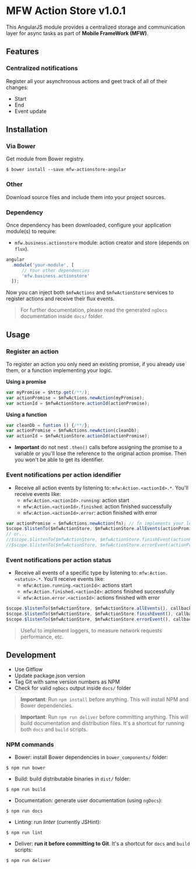 # MFW Action Store v1.0.1

This AngularJS module provides a centralized storage and communication layer for async tasks as part of **Mobile FrameWork (MFW)**.


## Features

### Centralized notifications

Register all your asynchronous actions and geet track of all of their changes:

* Start
* End
* Event update



## Installation

### Via Bower

Get module from Bower registry.

```shell
$ bower install --save mfw-actionstore-angular
```


### Other

Download source files and include them into your project sources.



### Dependency

Once dependency has been downloaded, configure your application module(s) to require:

* `mfw.business.actionstore` module: action creator and store (depends on `flux`).

```js
angular
  .module('your-module', [
      // Your other dependencies
      'mfw.business.actionstore'
  ]);
```

Now you can inject both `$mfwActions` and `$mfwActionStore` services to register actions and receive their flux events.


> For further documentation, please read the generated `ngDocs` documentation inside `docs/` folder.


## Usage

### Register an action

To register an action you only need an existing promise, if you already use them, or a function implementing your logic.

**Using a promise**

```js
var myPromise = $http.get(/**/);
var actionPromise = $mfwActions.newAction(myPromise);
var actionId = $mfwActionStore.actionId(actionPromise);
```

**Using a function**

```js
var cleanDb = funtion () {/**/};
var actionPromise = $mfwActions.newAction(cleanDb);
var actionId = $mfwActionStore.actionId(actionPromise);
```


* **Important** do not nest `.then()` calls before assigning the promise to a variable or you'll lose the reference to the original action promise. Then you won't be able to get its identifier.


### Event notifications per action idendifier

* Receive all action events by listening to: `mfw:Action.<actionId>.*`. You'll receive events like:
	* `mfw:Action.<actionId>.running`: action start
	* `mfw:Action.<actionId>.finished`: action finished successfully
	* `mfw:Action.<actionId>.error`: action finished with error

```js
var actionPromise = $mfwActions.newAction(fn); // fn implements your logic
$scope.$listenTo($mfwActionStore, $mfwActionStore.allEvents(actionPromise), callback);
// or...
//$scope.$listenTo($mfwActionStore, $mfwActionStore.finishEvent(actionPromise), callback);
//$scope.$listenTo($mfwActionStore, $mfwActionStore.errorEvent(actionPromise), callback);
```


### Event notifications per action status

* Receive all events of a specific type by listening to: `mfw:Action.<status>.*`. You'll receive events like:
	* `mfw:Action.running.<actionId>`: actions start
	* `mfw:Action.finished.<actionId>`: actions finished successfully
	* `mfw:Action.error.<actionId>`: actions finished with error

```js
$scope.$listenTo($mfwActionStore, $mfwActionStore.allEvents(), callback);
$scope.$listenTo($mfwActionStore, $mfwActionStore.finishEvent(), callback);
$scope.$listenTo($mfwActionStore, $mfwActionStore.errorEvent(), callback);
```

> Useful to implement loggers, to measure network requests performance, etc.


## Development

* Use Gitflow
* Update package.json version
* Tag Git with same version numbers as NPM
* Check for valid `ngDocs` output inside `docs/` folder

> **Important**: Run `npm install` before anything. This will install NPM and Bower dependencies.

> **Important**: Run `npm run deliver` before committing anything. This will build documentation and distribution files.
> It's a shortcut for running both `docs` and `build` scripts.

### NPM commands

* Bower: install Bower dependencies in `bower_components/` folder:

```shell
$ npm run bower
```

* Build: build distributable binaries in `dist/` folder:

```shell
$ npm run build
```

* Documentation: generate user documentation (using `ngDocs`):

```shell
$ npm run docs
```

* Linting: run *linter* (currently JSHint):

```shell
$ npm run lint
```

* Deliver: **run it before committing to Git**. It's a shortcut for `docs` and `build` scripts:

```shell
$ npm run deliver
```
